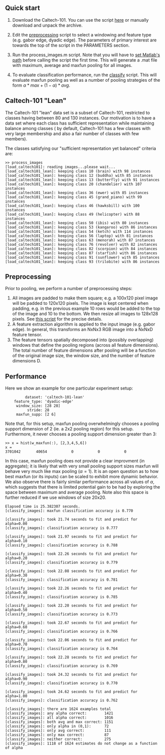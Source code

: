 
## Quick start

1.  Download the Caltech-101.  You can use the script [here](./data/get_caltech101.sh) or manually download and unpack the archive.

2.  Edit the [preprocessing](./process_images.m) script to select a windowing and feature type (e.g. gabor edge, dyadic edge).  The parameters of primary interest are towards the top of the script in the PARAMETERS section.

3.  Run the process_images.m script.  Note that you will have to [set Matlab's path](set_path.m) before calling the script the first time.  This will generate a .mat file with maximum, average and maxfun pooling for all images.

4. To evaluate classification performance, run the [classify](classify_images.m) script.  This will evaluate maxfun pooling as well as a number of pooling strategies of the form $\alpha * max + (1 - \alpha)*avg$.  



## Caltech-101 "Lean"
The Caltech-101 "lean" data set is a subset of Caltech-101, restricted to classes having between 80 and 130 instances.  Our motivation is to have a data set where each class has sufficient representation while maintaining balance among classes ( by default, Caltech-101 has a few classes with very large membership and also a fair number of classes with few members).  

The classes satisfying our "sufficient representation yet balanced" criteria are:

```
>> process_images
[load_caltech101]: reading images...please wait...
[load_caltech101_lean]: keeping class 10 (brain) with 98 instances
[load_caltech101_lean]: keeping class 12 (buddha) with 85 instances
[load_caltech101_lean]: keeping class 13 (butterfly) with 91 instances
[load_caltech101_lean]: keeping class 20 (chandelier) with 107 instances
[load_caltech101_lean]: keeping class 36 (ewer) with 85 instances
[load_caltech101_lean]: keeping class 45 (grand_piano) with 99 instances
[load_caltech101_lean]: keeping class 46 (hawksbill) with 100 instances
[load_caltech101_lean]: keeping class 49 (helicopter) with 88 instances
[load_caltech101_lean]: keeping class 50 (ibis) with 80 instances
[load_caltech101_lean]: keeping class 53 (kangaroo) with 86 instances
[load_caltech101_lean]: keeping class 54 (ketch) with 114 instances
[load_caltech101_lean]: keeping class 56 (laptop) with 81 instances
[load_caltech101_lean]: keeping class 63 (menorah) with 87 instances
[load_caltech101_lean]: keeping class 76 (revolver) with 82 instances
[load_caltech101_lean]: keeping class 82 (scorpion) with 84 instances
[load_caltech101_lean]: keeping class 87 (starfish) with 86 instances
[load_caltech101_lean]: keeping class 91 (sunflower) with 85 instances
[load_caltech101_lean]: keeping class 93 (trilobite) with 86 instances
```



## Preprocessing

Prior to pooling, we perform a number of preprocessing steps:

1.  All images are padded to make them square; e.g. a 100x120 pixel image will be padded to 120x120 pixels.  The image is kept centered when padding, e.g. in the previous example 10 rows would be added to the top of the image and 10 to the bottom.  We then resize all images to 128x128 pixels.  See [this script](./data/resize_square.m) for the precise details.
2. A feature extraction algorithm is applied to the input image (e.g. gabor edge).  In general, this transforms an NxNx3 RGB image into a NxNxD feature tensor.
3. The feature tensors spatially decomposed into (possibly overlapping) windows that define the pooling regions (across all feature dimensions).  The total number of feature dimensions after pooling will be a function of the original image size, the window size, and the number of feature dimensions D.


## Performance

Here we show an example for one particular experiment setup:

```
         dataset: 'caltech-101-lean'
    feature_type: 'dyadic-edge'
     window_size: [28 28]
          stride: 28
     maxfun_supp: [2 6]
```

Note that, for this setup, maxfun pooling overwhelmingly chooses a pooling support dimension of 2 (ie. a 2x2 pooling region) for this setup.   Furthermore, it never chooses a pooling support dimension greater than 3:

```
>> x = hist(w_maxfun(:), [2,3,4,5,6])
x =
3701042       40654           0           0           0
```

In this case, maxfun pooling does not provide a clear improvment (in aggregate); it is likely that with very small pooling support sizes maxfun will behave very much like max pooling ($\alpha=1$).  It is an open question as to how best maxfun (or its inputs) can be scaled to exhibit more dynamic behavior.  We also observe there is fairly similar performance across all values of $\alpha$, which suggests that there is limited potential gain to be had by exploring the space between maximum and average pooling.  Note also this space is further reduced if we use windows of size 20x20.

```
Elapsed time is 25.382307 seconds.
[classify_images]: maxfun classification accuracy is 0.770

[classify_images]: took 21.74 seconds to fit and predict for alpha=0.00
[classify_images]: classification accuracy is 0.777

[classify_images]: took 21.97 seconds to fit and predict for alpha=0.10
[classify_images]: classification accuracy is 0.788

[classify_images]: took 22.26 seconds to fit and predict for alpha=0.20
[classify_images]: classification accuracy is 0.779

[classify_images]: took 22.08 seconds to fit and predict for alpha=0.30
[classify_images]: classification accuracy is 0.781

[classify_images]: took 22.26 seconds to fit and predict for alpha=0.40
[classify_images]: classification accuracy is 0.785

[classify_images]: took 22.20 seconds to fit and predict for alpha=0.50
[classify_images]: classification accuracy is 0.773

[classify_images]: took 22.67 seconds to fit and predict for alpha=0.60
[classify_images]: classification accuracy is 0.766

[classify_images]: took 22.06 seconds to fit and predict for alpha=0.70
[classify_images]: classification accuracy is 0.764

[classify_images]: took 22.28 seconds to fit and predict for alpha=0.80
[classify_images]: classification accuracy is 0.769

[classify_images]: took 24.32 seconds to fit and predict for alpha=0.90
[classify_images]: classification accuracy is 0.770

[classify_images]: took 24.62 seconds to fit and predict for alpha=1.00
[classify_images]: classification accuracy is 0.762

[classify_images]: there are 1624 examples total
[classify_images]: any alpha correct:        1421
[classify_images]: all alpha correct:        1016
[classify_images]: both avg and max correct: 1151
[classify_images]: only alpha in (0,1):      72
[classify_images]: only avg correct:         111
[classify_images]: only max correct:         87
[classify_images]: neither correct:          275
[classify_images]: 1118 of 1624 estimates do not change as a function of alpha
```
